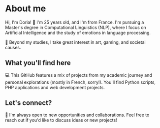 # About me

Hi, I'm Doria! 👋 I'm 25 years old, and I'm from France. I'm pursuing a Master's degree in Computational Linguistics (NLP), where I focus on Artificial Intelligence and the study of emotions in language processing.  

🌸 Beyond my studies, I take great interest in art, gaming, and societal causes.


## What you'll find here
💻 This GitHub features a mix of projects from my academic journey and personal explorations (mostly in French, sorry!). You'll find Python scripts, PHP applications and web development projects.  


## Let's connect?
🤝 I'm always open to new opportunities and collaborations. Feel free to reach out if you'd like to discuss ideas or new projects! 
